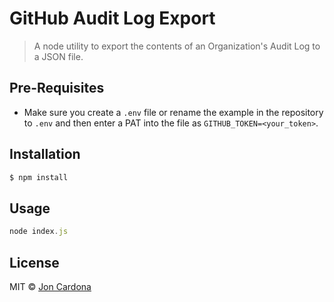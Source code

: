 # GitHub Audit Log Export
> A node utility to export the contents of an Organization's Audit Log to a JSON file.

## Pre-Requisites

- Make sure you create a `.env` file or rename the example in the repository to `.env` and then enter a PAT into the file as `GITHUB_TOKEN=<your_token>`.

## Installation

```sh
$ npm install 
```

## Usage

```js
node index.js
```
## License

MIT © [Jon Cardona](https://github.com/hollywood)


